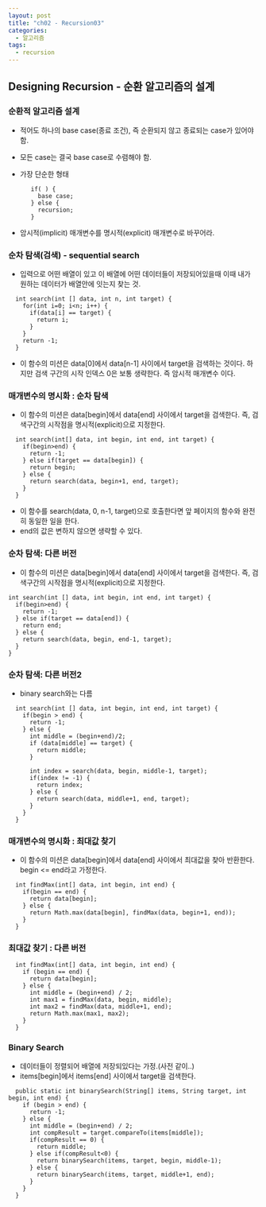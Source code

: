 ```yaml
---
layout: post
title: "ch02 - Recursion03"
categories:
  - 알고리즘
tags:
  - recursion
---
```


## Designing Recursion - 순환 알고리즘의 설계

### 순환적 알고리즘 설계
* 적어도 하나의 base case(종료 조건), 즉 순환되지 않고 종료되는 case가 있어야 함.
* 모든 case는 결국 base case로 수렴해야 함.
* 가장 단순한 형태
  ```
     if( ) {
       base case;
     } else {
       recursion;
     }
  ```

* 암시적(implicit) 매개변수를 명시적(explicit) 매개변수로 바꾸어라.

### 순차 탐색(검색) - sequential search
* 입력으로 어떤 배열이 있고 이 배열에 어떤 데이터들이 저장되어있을때 이때 내가 원하는 데이터가 배열안에 잇는지 찾는 것.
```
  int search(int [] data, int n, int target) {
    for(int i=0; i<n; i++) {
      if(data[i] == target) {
        return i;
      }
    }
    return -1;
  }
```
* 이 함수의 미션은 data[0]에서 data[n-1] 사이에서 target을 검색하는 것이다. 하지만 검색 구간의 시작 인덱스 0은 보통 생략한다. 즉 암시적 매개변수 이다.

### 매개변수의 명시화 : 순차 탐색
* 이 함수의 미션은 data[begin]에서 data[end] 사이에서 target을 검색한다. 즉, 검색구간의 시작점을 명시적(explicit)으로 지정한다.
```
  int search(int[] data, int begin, int end, int target) {
    if(begin>end) {
      return -1;
    } else if(target == data[begin]) {
      return begin;
    } else {
      return search(data, begin+1, end, target);
    }
  }
```
* 이 함수를 search(data, 0, n-1, target)으로 호출한다면 앞 페이지의 함수와 완전히 동일한 일을 한다.
* end의 값은 변하지 않으면 생략할 수 있다.

### 순차 탐색: 다른 버전
* 이 함수의 미션은 data[begin]에서 data[end] 사이에서 target을 검색한다. 즉, 검색구간의 시작점을 명시적(explicit)으로 지정한다.
```
int search(int [] data, int begin, int end, int target) {
  if(begin>end) {
    return -1;
  } else if(target == data[end]) {
    return end;
  } else {
    return search(data, begin, end-1, target);
  }
}
```

### 순차 탐색: 다른 버전2
* binary search와는 다름
```
  int search(int [] data, int begin, int end, int target) {
    if(begin > end) {
      return -1;
    } else {
      int middle = (begin+end)/2;
      if (data[middle] == target) {
        return middle;
      }

      int index = search(data, begin, middle-1, target);
      if(index != -1) {
        return index;
      } else {
        return search(data, middle+1, end, target);
      }
    }
  }
```

### 매개변수의 명시화 : 최대값 찾기
* 이 함수의 미션은 data[begin]에서 data[end] 사이에서 최대값을 찾아 반환한다. begin <= end라고 가정한다.
```
  int findMax(int[] data, int begin, int end) {
    if(begin == end) {
      return data[begin];
    } else {
      return Math.max(data[begin], findMax(data, begin+1, end));
    }
  }
```

### 최대값 찾기 : 다른 버전
```
  int findMax(int[] data, int begin, int end) {
    if (begin == end) {
      return data[begin];
    } else {
      int middle = (begin+end) / 2;
      int max1 = findMax(data, begin, middle);
      int max2 = findMax(data, middle+1, end);
      return Math.max(max1, max2);
    }
  }
```


### Binary Search
* 데이터들이 정렬되어 배열에 저장되있다는 가정.(사전 같이..)
* items[begin]에서 items[end] 사이에서 target을 검색한다.

```
  public static int binarySearch(String[] items, String target, int begin, int end) {
    if (begin > end) {
      return -1;
    } else {
      int middle = (begin+end) / 2;
      int compResult = target.compareTo(items[middle]);
      if(compResult == 0) {
        return middle;
      } else if(compResult<0) {
        return binarySearch(items, target, begin, middle-1);
      } else {
        return binarySearch(items, target, middle+1, end);
      }
    }
  }
```
